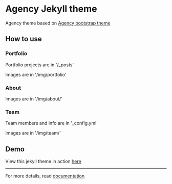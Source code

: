 Agency Jekyll theme
====================

Agency theme based on [Agency bootstrap theme ](https://startbootstrap.com/template-overviews/agency/)

## How to use

### Portfolio 

Portfolio projects are in '/_posts'

Images are in '/img/portfolio'

### About

Images are in '/img/about/'

### Team

Team members and info are in '_config.yml'

Images are in '/img/team/'


## Demo

View this jekyll theme in action [here](https://y7kim.github.io/agency-jekyll-theme)

-----------

For more details, read [documentation](http://jekyllrb.com/)
